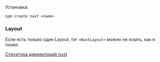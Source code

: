 Установка:
```
npm create nuxt <name>
```
### Layout
Если есть только один Layout, тэг `<NuxtLayout>` можно не юзать, как я понял.

[Структура дирректорий nuxt](https://nuxt.com/docs/guide/directory-structure/app)